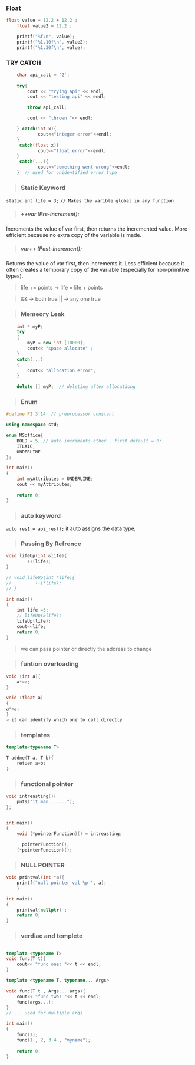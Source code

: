 ### Float 

``` cpp
float value = 12.2 + 12.2 ;
    float value2 = 12.2 ;

    printf("%f\n", value);
    printf("%1.10f\n", value2);
    printf("%1.30f\n", value);
```


### TRY CATCH 

``` cpp
    char api_call = '2';
    
    try{
        cout << "trying api" << endl;
        cout << "testing api" << endl;

        throw api_call;

        cout << "thrown "<< endl;

    } catch(int x){
            cout<<"integer error"<<endl;
    }
     catch(float x){
            cout<<"float error"<<endl;
    }
     catch(...){
            cout<<"something went wrong"<<endl;
    }  // used for unidentified error type
```


> ### Static Keyword

` static int life = 3; ` 
    `// Makes the varible global in any function` 


> ##### ++var (Pre-increment):

Increments the value of var first, then returns the incremented value.
More efficient because no extra copy of the variable is made.


> ##### var++ (Post-increment):

Returns the value of var first, then increments it.
Less efficient because it often creates a temporary copy of the variable (especially for non-primitive types).    

> life += points  -> life = life + points

> && -> both true
> || -> any one true


> ### Memeory Leak

``` cpp
    int * myP;
    try
    {
        myP = new int [10000];
        cout<< "space allocate" ;
    }
    catch(...)
    {
        cout<< "allocation error";
    }
    
    delete [] myP;  // deleting after allocationg 
```


> ### Enum

``` cpp
#define PI 3.14  // preprocessor constant 

using namespace std;

enum MSoffice{
    BOLD = 5, // auto incriments other , first default = 0;
    ITLAIC,
    UNDERLINE
};

int main()
{
    int myAttributes = UNDERLINE;
    cout << myAttributes;

    return 0;
}
```


> ### auto keyword

`auto res1 = api_res();` 
it auto assigns the data type;




> ### Passing By Refrence 
``` cpp
void lifeUp(int &life){
        ++(life);
}

// void lifeUp(int *life){
//         ++(*life);
// }

int main()
{   
    int life =3;
    // lifeUp(&life);
    lifeUp(life);
    cout<<life;
    return 0;
}
```

> we can pass pointer or directly the address to change 


> ### funtion overloading 

```cpp
void (int a){
    a*=a;
}

void (float a)
{
a*=a;
}
> it can identify which one to call directly 

```


> ### templates 

```cpp
template<typename T>

T addme(T a, T b){
    retuen a+b;
}

```

> ### functional pointer 

```cpp
void intreasting(){
    puts("it man.......");
};


int main()
{
    void (*pointerFunction)() = intreasting;

      pointerFunction();
    (*pointerFunction)();

```

> ### NULL POINTER

```cpp
void printval(int *a){
    printf("null pointer val %p ", a);
    }

int main()
{
    printval(nullptr) ;
    return 0;
}
```

> ### verdiac and templete 

```cpp

template <typename T>
void func(T t){
    cout<< "func one: "<< t << endl;
}

template <typename T, typename... Args>

void func(T t , Args... args){
    cout<< "func two: "<< t << endl;
    func(args...);
}
// ... used for multiple args

int main()
{   
    func(1);
    func(1 , 2, 3.4 , "myname");
    
    return 0;
}
```